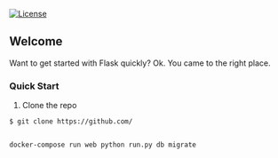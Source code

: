 [![License](https://img.shields.io/badge/License-Apache%202.0-blue.svg)](https://opensource.org/licenses/Apache-2.0)

## Welcome

 Want to get started with Flask quickly? Ok. 
 You came to the right place.

### Quick Start

1. Clone the repo
  ```
  $ git clone https://github.com/
  
  
  docker-compose run web python run.py db migrate
  ```

